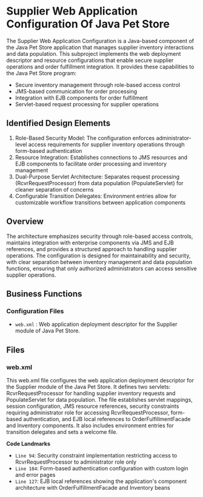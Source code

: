 # Supplier Web Application Configuration Of Java Pet Store

The Supplier Web Application Configuration is a Java-based component of the Java Pet Store application that manages supplier inventory interactions and data population. This subproject implements the web deployment descriptor and resource configurations that enable secure supplier operations and order fulfillment integration. It provides these capabilities to the Java Pet Store program:

- Secure inventory management through role-based access control
- JMS-based communication for order processing
- Integration with EJB components for order fulfillment
- Servlet-based request processing for supplier operations

## Identified Design Elements

1. Role-Based Security Model: The configuration enforces administrator-level access requirements for supplier inventory operations through form-based authentication
2. Resource Integration: Establishes connections to JMS resources and EJB components to facilitate order processing and inventory management
3. Dual-Purpose Servlet Architecture: Separates request processing (RcvrRequestProcessor) from data population (PopulateServlet) for cleaner separation of concerns
4. Configurable Transition Delegates: Environment entries allow for customizable workflow transitions between application components

## Overview
The architecture emphasizes security through role-based access controls, maintains integration with enterprise components via JMS and EJB references, and provides a structured approach to handling supplier operations. The configuration is designed for maintainability and security, with clear separation between inventory management and data population functions, ensuring that only authorized administrators can access sensitive supplier operations.

## Business Functions

### Configuration Files
- `web.xml` : Web application deployment descriptor for the Supplier module of Java Pet Store.

## Files
### web.xml

This web.xml file configures the web application deployment descriptor for the Supplier module of the Java Pet Store. It defines two servlets: RcvrRequestProcessor for handling supplier inventory requests and PopulateServlet for data population. The file establishes servlet mappings, session configuration, JMS resource references, security constraints requiring administrator role for accessing RcvrRequestProcessor, form-based authentication, and EJB local references to OrderFulfillmentFacade and Inventory components. It also includes environment entries for transition delegates and sets a welcome file.

 **Code Landmarks**
- `Line 94`: Security constraint implementation restricting access to RcvrRequestProcessor to administrator role only
- `Line 104`: Form-based authentication configuration with custom login and error pages
- `Line 127`: EJB local references showing the application's component architecture with OrderFulfillmentFacade and Inventory beans

[Generated by the Sage AI expert workbench: 2025-03-29 21:37:00  https://sage-tech.ai/workbench]: #